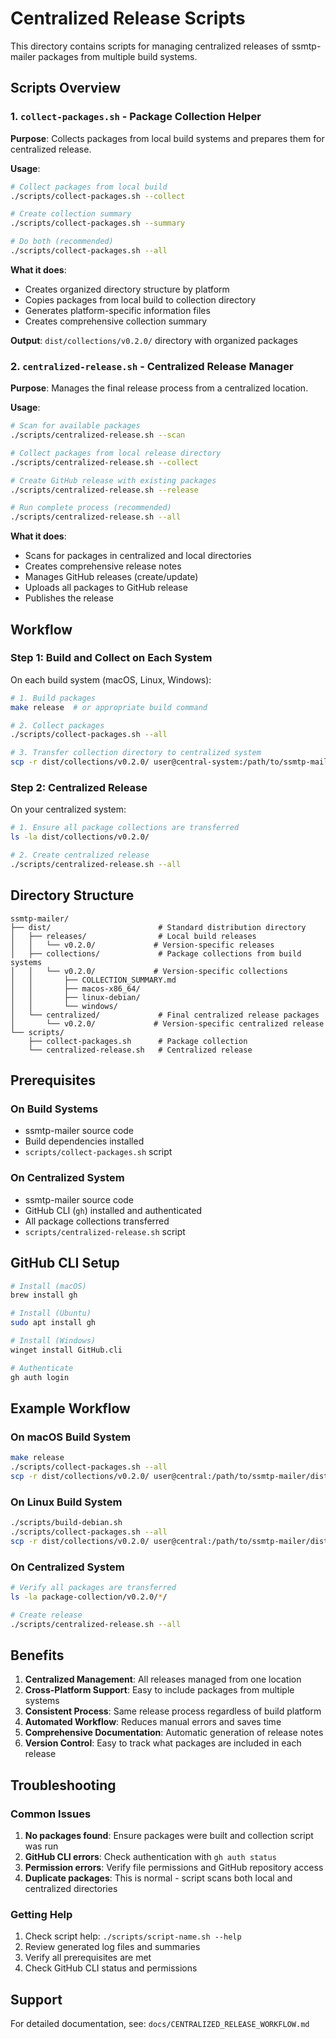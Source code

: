 # Centralized Release Scripts

This directory contains scripts for managing centralized releases of ssmtp-mailer packages from multiple build systems.

## Scripts Overview

### 1. `collect-packages.sh` - Package Collection Helper

**Purpose**: Collects packages from local build systems and prepares them for centralized release.

**Usage**:
```bash
# Collect packages from local build
./scripts/collect-packages.sh --collect

# Create collection summary
./scripts/collect-packages.sh --summary

# Do both (recommended)
./scripts/collect-packages.sh --all
```

**What it does**:
- Creates organized directory structure by platform
- Copies packages from local build to collection directory
- Generates platform-specific information files
- Creates comprehensive collection summary

**Output**: `dist/collections/v0.2.0/` directory with organized packages

### 2. `centralized-release.sh` - Centralized Release Manager

**Purpose**: Manages the final release process from a centralized location.

**Usage**:
```bash
# Scan for available packages
./scripts/centralized-release.sh --scan

# Collect packages from local release directory
./scripts/centralized-release.sh --collect

# Create GitHub release with existing packages
./scripts/centralized-release.sh --release

# Run complete process (recommended)
./scripts/centralized-release.sh --all
```

**What it does**:
- Scans for packages in centralized and local directories
- Creates comprehensive release notes
- Manages GitHub releases (create/update)
- Uploads all packages to GitHub release
- Publishes the release

## Workflow

### Step 1: Build and Collect on Each System

On each build system (macOS, Linux, Windows):

```bash
# 1. Build packages
make release  # or appropriate build command

# 2. Collect packages
./scripts/collect-packages.sh --all

# 3. Transfer collection directory to centralized system
scp -r dist/collections/v0.2.0/ user@central-system:/path/to/ssmtp-mailer/dist/
```

### Step 2: Centralized Release

On your centralized system:

```bash
# 1. Ensure all package collections are transferred
ls -la dist/collections/v0.2.0/

# 2. Create centralized release
./scripts/centralized-release.sh --all
```

## Directory Structure

```
ssmtp-mailer/
├── dist/                        # Standard distribution directory
│   ├── releases/                # Local build releases
│   │   └── v0.2.0/             # Version-specific releases
│   ├── collections/             # Package collections from build systems
│   │   └── v0.2.0/             # Version-specific collections
│   │       ├── COLLECTION_SUMMARY.md
│   │       ├── macos-x86_64/
│   │       ├── linux-debian/
│   │       └── windows/
│   └── centralized/             # Final centralized release packages
│       └── v0.2.0/             # Version-specific centralized release
└── scripts/
    ├── collect-packages.sh      # Package collection
    └── centralized-release.sh   # Centralized release
```

## Prerequisites

### On Build Systems
- ssmtp-mailer source code
- Build dependencies installed
- `scripts/collect-packages.sh` script

### On Centralized System
- ssmtp-mailer source code
- GitHub CLI (`gh`) installed and authenticated
- All package collections transferred
- `scripts/centralized-release.sh` script

## GitHub CLI Setup

```bash
# Install (macOS)
brew install gh

# Install (Ubuntu)
sudo apt install gh

# Install (Windows)
winget install GitHub.cli

# Authenticate
gh auth login
```

## Example Workflow

### On macOS Build System
```bash
make release
./scripts/collect-packages.sh --all
scp -r dist/collections/v0.2.0/ user@central:/path/to/ssmtp-mailer/dist/
```

### On Linux Build System
```bash
./scripts/build-debian.sh
./scripts/collect-packages.sh --all
scp -r dist/collections/v0.2.0/ user@central:/path/to/ssmtp-mailer/dist/
```

### On Centralized System
```bash
# Verify all packages are transferred
ls -la package-collection/v0.2.0/*/

# Create release
./scripts/centralized-release.sh --all
```

## Benefits

1. **Centralized Management**: All releases managed from one location
2. **Cross-Platform Support**: Easy to include packages from multiple systems
3. **Consistent Process**: Same release process regardless of build platform
4. **Automated Workflow**: Reduces manual errors and saves time
5. **Comprehensive Documentation**: Automatic generation of release notes
6. **Version Control**: Easy to track what packages are included in each release

## Troubleshooting

### Common Issues

1. **No packages found**: Ensure packages were built and collection script was run
2. **GitHub CLI errors**: Check authentication with `gh auth status`
3. **Permission errors**: Verify file permissions and GitHub repository access
4. **Duplicate packages**: This is normal - script scans both local and centralized directories

### Getting Help

1. Check script help: `./scripts/script-name.sh --help`
2. Review generated log files and summaries
3. Verify all prerequisites are met
4. Check GitHub CLI status and permissions

## Support

For detailed documentation, see: `docs/CENTRALIZED_RELEASE_WORKFLOW.md`
